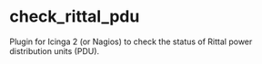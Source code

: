 # check_rittal_pdu
Plugin for Icinga 2 (or Nagios) to check the status of Rittal power distribution units (PDU).
